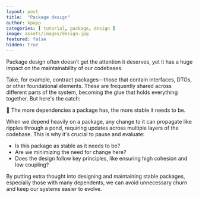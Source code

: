 ```yaml
---
layout: post
title:  "Package design"
author: kpapp
categories: [ tutorial, package, design ]
image: assets/images/design.jpg
featured: false
hidden: true
---
```


Package design often doesn’t get the attention it deserves, yet it has a huge impact on the maintainability of our codebases.

Take, for example, contract packages—those that contain interfaces, DTOs, or other foundational elements. These are frequently shared across different parts of the system, becoming the glue that holds everything together. But here's the catch:

🔗 The more dependencies a package has, the more stable it needs to be.

When we depend heavily on a package, any change to it can propagate like ripples through a pond, requiring updates across multiple layers of the codebase. This is why it's crucial to pause and evaluate:

- Is this package as stable as it needs to be?
- Are we minimizing the need for change here?
- Does the design follow key principles, like ensuring high cohesion and low coupling?

By putting extra thought into designing and maintaining stable packages, especially those with many dependents, we can avoid unnecessary churn and keep our systems easier to evolve.
